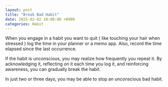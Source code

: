 ```yaml
---
layout: post
title: "Break Bad Habit"
date: 2025-02-02 10:00:00 +0900
categories: Habit
---
```


When you engage in a habit you want to quit ( like touching your hair when stressed ) log the time in your planner or a memo app. Also, record the time elapsed since the last occurrence. 

If the habit is unconscious, you may realize how frequently you repeat it. By acknowledging it, reflecting on it each time you log it, and reinforcing awareness, you can gradually break the habit.

In just two or three days, you may be able to stop an unconscious bad habit.